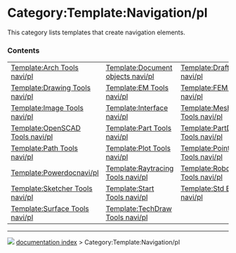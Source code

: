 # Category:Template:Navigation/pl
This category lists templates that create navigation elements.

### Contents

|     |     |     |
| --- | --- | --- |
| [Template:Arch Tools navi/pl](Template_Arch_Tools_navi/pl.md) | [Template:Document objects navi/pl](Template_Document_objects_navi/pl.md) | [Template:Draft Tools navi/pl](Template_Draft_Tools_navi/pl.md) |
| [Template:Drawing Tools navi/pl](Template_Drawing_Tools_navi/pl.md) | [Template:EM Tools navi/pl](Template_EM_Tools_navi/pl.md) | [Template:FEM Tools navi/pl](Template_FEM_Tools_navi/pl.md) |
| [Template:Image Tools navi/pl](Template_Image_Tools_navi/pl.md) | [Template:Interface navi/pl](Template_Interface_navi/pl.md) | [Template:Mesh Tools navi/pl](Template_Mesh_Tools_navi/pl.md) |
| [Template:OpenSCAD Tools navi/pl](Template_OpenSCAD_Tools_navi/pl.md) | [Template:Part Tools navi/pl](Template_Part_Tools_navi/pl.md) | [Template:PartDesign Tools navi/pl](Template_PartDesign_Tools_navi/pl.md) |
| [Template:Path Tools navi/pl](Template_Path_Tools_navi/pl.md) | [Template:Plot Tools navi/pl](Template_Plot_Tools_navi/pl.md) | [Template:Points Tools navi/pl](Template_Points_Tools_navi/pl.md) |
| [Template:Powerdocnavi/pl](Template_Powerdocnavi/pl.md) | [Template:Raytracing Tools navi/pl](Template_Raytracing_Tools_navi/pl.md) | [Template:Robot Tools navi/pl](Template_Robot_Tools_navi/pl.md) |
| [Template:Sketcher Tools navi/pl](Template_Sketcher_Tools_navi/pl.md) | [Template:Start Tools navi/pl](Template_Start_Tools_navi/pl.md) | [Template:Std Base navi/pl](Template_Std_Base_navi/pl.md) |
| [Template:Surface Tools navi/pl](Template_Surface_Tools_navi/pl.md) | [Template:TechDraw Tools navi/pl](Template_TechDraw_Tools_navi/pl.md) |



---
![](images/Button_right.svg) [documentation index](../README.md) > Category:Template:Navigation/pl

